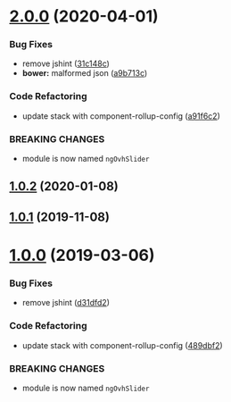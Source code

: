 # [2.0.0](https://github.com/ovh/manager/compare/@ovh-ux/ng-ovh-slider@1.0.2...@ovh-ux/ng-ovh-slider@2.0.0) (2020-04-01)


### Bug Fixes

* remove jshint ([31c148c](https://github.com/ovh/manager/commit/31c148ce820ca2b84e96a4f26195a2b1b0b7360c))
* **bower:** malformed json ([a9b713c](https://github.com/ovh/manager/commit/a9b713ceeaea0eab7917bee1a79cb540de56f2eb))


### Code Refactoring

* update stack with component-rollup-config ([a91f6c2](https://github.com/ovh/manager/commit/a91f6c2a620a75a60d3992b42b00b6a87133ecf5))


### BREAKING CHANGES

* module is now named `ngOvhSlider`



## [1.0.2](https://github.com/ovh-ux/ng-ovh-slider/compare/v1.0.1...v1.0.2) (2020-01-08)



## [1.0.1](https://github.com/ovh-ux/ng-ovh-slider/compare/v1.0.0...v1.0.1) (2019-11-08)



# [1.0.0](https://github.com/ovh-ux/ng-ovh-slider/compare/0.2.3...1.0.0) (2019-03-06)


### Bug Fixes

* remove jshint ([d31dfd2](https://github.com/ovh-ux/ng-ovh-slider/commit/d31dfd2))


### Code Refactoring

* update stack with component-rollup-config ([489dbf2](https://github.com/ovh-ux/ng-ovh-slider/commit/489dbf2))


### BREAKING CHANGES

* module is now named `ngOvhSlider`



